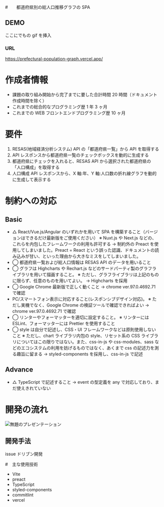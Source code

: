 #　　都道府県別の総人口推移グラフの SPA

## DEMO

ここにでもの gif を挿入

### URL

https://prefectural-population-graph.vercel.app/

# 作成者情報

- 課題の取り組み開始から完了までに要した合計時間
  20 時間（ドキュメント作成時間を除く）
- これまでの総合的なプログラミング歴
  1 年 3 ヶ月
- これまでの WEB フロントエンドプログラミング歴
  10 ヶ月

# 要件

1. RESAS(地域経済分析システム) API の「都道府県一覧」から API を取得する
2. API レスポンスから都道府県一覧のチェックボックスを動的に生成する
3. 都道府県にチェックを入れると、RESAS API から選択された都道府県の「人口構成」を取得する
4. 人口構成 API レスポンスから、X 軸:年、Y 軸:人口数の折れ線グラフを動的に生成して表示する

# 制約への対応

## Basic

- △ React/Vue.js/Angular のいずれかを用いて SPA を構築すること（バージョンはできるだけ最新版をご使用ください）
  ※ Nuxt.js や Next.js などの、これらを内包したフレームワークの利用も許可する
  → 制約外の Preact を使用してしまいました。Preact = React という誤った認識、ドキュメントの読み込みが甘い、といった理由から大きなミスをしてしまいました。
- ◯ 都道府県一覧および総人口情報は RESAS API のデータを用いること
- ◯ グラフは Highcharts や Rechart.js などのサードパーティ製のグラフライブラリを用いて描画すること。
  ※ ただし、グラフライブラリは上記のものに限らず、任意のものを用いてよい。
  → Highcharts を採用
- ◯ Google Chrome 最新版で正しく動くこと
  → chrome ver.97.0.4692.71 で確認
- PC/スマートフォン表示に対応すること(レスポンシブデザイン対応)。
  ※ ただし実機でなく、Google Chrome の検証ツールで確認できればよい
  → chrome ver.97.0.4692.71 で確認
- ◯ リンターやフォーマッターを適切に設定すること。
  ※ リンターには ESLint、フォーマッターには Prettier を使用すること
- ◯ style は自分で記述し、CSS・UI フレームワークなどは原則使用しないこと
  ※ ただし、chart ライブラリ内包の style、リセット系の CSS ライブラリについてはこの限りではない。また、css-in-js や css-modules、sass などのエコシステムの利用を妨げるものではなく、あくまで css の記述力を測る趣旨に留まる
  → styled-components を採用し、css-in-js で記述

## Advance

- △ TypeScript で記述すること
  → event の型定義を any で対応しており、まだ使えきれていない

# 開発の流れ

![無題のプレゼンテーション](https://user-images.githubusercontent.com/82188012/149728171-c0207f9b-d87c-408a-8cd0-255746cc732e.png)


## 開発手法

issue ドリブン開発

#　主な使用技術

- Vite
- preact
- TypeScript
- styled-components
- commitlint
- vercel
